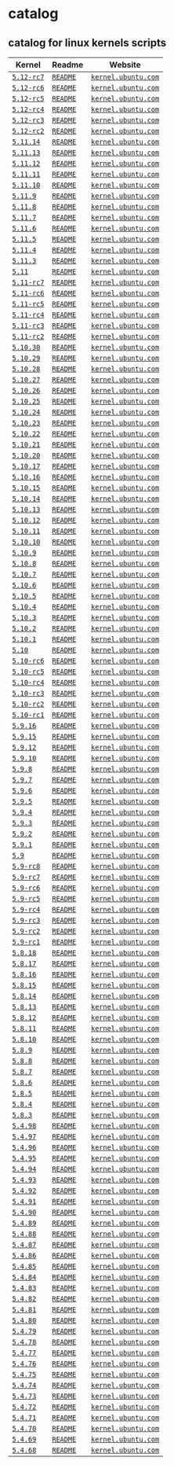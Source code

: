 # catalog
 
## catalog for linux kernels scripts

| Kernel| Readme|Website|      
| -----------  | -----------  | ----------- | 
|[`5.12-rc7`](5.12-rc7)|[`README`](5.12-rc7/README.md)|[`kernel.ubuntu.com`](https://kernel.ubuntu.com/~kernel-ppa/mainline/v5.12-rc7/)| 
|[`5.12-rc6`](5.12-rc6)|[`README`](5.12-rc6/README.md)|[`kernel.ubuntu.com`](https://kernel.ubuntu.com/~kernel-ppa/mainline/v5.12-rc6/)| 
|[`5.12-rc5`](5.12-rc5)|[`README`](5.12-rc5/README.md)|[`kernel.ubuntu.com`](https://kernel.ubuntu.com/~kernel-ppa/mainline/v5.12-rc5/)| 
|[`5.12-rc4`](5.12-rc4)|[`README`](5.12-rc4/README.md)|[`kernel.ubuntu.com`](https://kernel.ubuntu.com/~kernel-ppa/mainline/v5.12-rc4/)| 
|[`5.12-rc3`](5.12-rc3)|[`README`](5.12-rc3/README.md)|[`kernel.ubuntu.com`](https://kernel.ubuntu.com/~kernel-ppa/mainline/v5.12-rc3/)| 
|[`5.12-rc2`](5.12-rc2)|[`README`](5.12-rc2/README.md)|[`kernel.ubuntu.com`](https://kernel.ubuntu.com/~kernel-ppa/mainline/v5.12-rc2/)| 
|[`5.11.14`](5.11.14)|[`README`](5.11.14/README.md)|[`kernel.ubuntu.com`](https://kernel.ubuntu.com/~kernel-ppa/mainline/v5.11.14/)| 
|[`5.11.13`](5.11.13)|[`README`](5.11.13/README.md)|[`kernel.ubuntu.com`](https://kernel.ubuntu.com/~kernel-ppa/mainline/v5.11.13/)| 
|[`5.11.12`](5.11.12)|[`README`](5.11.12/README.md)|[`kernel.ubuntu.com`](https://kernel.ubuntu.com/~kernel-ppa/mainline/v5.11.12/)| 
|[`5.11.11`](5.11.11)|[`README`](5.11.11/README.md)|[`kernel.ubuntu.com`](https://kernel.ubuntu.com/~kernel-ppa/mainline/v5.11.11/)| 
|[`5.11.10`](5.11.10)|[`README`](5.11.10/README.md)|[`kernel.ubuntu.com`](https://kernel.ubuntu.com/~kernel-ppa/mainline/v5.11.10/)| 
|[`5.11.9`](5.11.9)|[`README`](5.11.9/README.md)|[`kernel.ubuntu.com`](https://kernel.ubuntu.com/~kernel-ppa/mainline/v5.11.9/)| 
|[`5.11.8`](5.11.8)|[`README`](5.11.8/README.md)|[`kernel.ubuntu.com`](https://kernel.ubuntu.com/~kernel-ppa/mainline/v5.11.8/)| 
|[`5.11.7`](5.11.7)|[`README`](5.11.7/README.md)|[`kernel.ubuntu.com`](https://kernel.ubuntu.com/~kernel-ppa/mainline/v5.11.7/)| 
|[`5.11.6`](5.11.6)|[`README`](5.11.6/README.md)|[`kernel.ubuntu.com`](https://kernel.ubuntu.com/~kernel-ppa/mainline/v5.11.6/)| 
|[`5.11.5`](5.11.5)|[`README`](5.11.5/README.md)|[`kernel.ubuntu.com`](https://kernel.ubuntu.com/~kernel-ppa/mainline/v5.11.5/)| 
|[`5.11.4`](5.11.4)|[`README`](5.11.4/README.md)|[`kernel.ubuntu.com`](https://kernel.ubuntu.com/~kernel-ppa/mainline/v5.11.4/)| 
|[`5.11.3`](5.11.3)|[`README`](5.11.3/README.md)|[`kernel.ubuntu.com`](https://kernel.ubuntu.com/~kernel-ppa/mainline/v5.11.3/)| 
|[`5.11`](5.11)|[`README`](5.11/README.md)|[`kernel.ubuntu.com`](https://kernel.ubuntu.com/~kernel-ppa/mainline/v5.11/)|
|[`5.11-rc7`](5.11-rc7)|[`README`](5.11-rc7/README.md)|[`kernel.ubuntu.com`](https://kernel.ubuntu.com/~kernel-ppa/mainline/v5.11-rc7/)| 
|[`5.11-rc6`](5.11-rc6)|[`README`](5.11-rc6/README.md)|[`kernel.ubuntu.com`](https://kernel.ubuntu.com/~kernel-ppa/mainline/v5.11-rc6/)| 
|[`5.11-rc5`](5.11-rc5)|[`README`](5.11-rc5/README.md)|[`kernel.ubuntu.com`](https://kernel.ubuntu.com/~kernel-ppa/mainline/v5.11-rc5/)| 
|[`5.11-rc4`](5.11-rc4)|[`README`](5.11-rc4/README.md)|[`kernel.ubuntu.com`](https://kernel.ubuntu.com/~kernel-ppa/mainline/v5.11-rc4/)| 
|[`5.11-rc3`](5.11-rc3)|[`README`](5.11-rc3/README.md)|[`kernel.ubuntu.com`](https://kernel.ubuntu.com/~kernel-ppa/mainline/v5.11-rc3/)| 
|[`5.11-rc2`](5.11-rc2)|[`README`](5.11-rc2/README.md)|[`kernel.ubuntu.com`](https://kernel.ubuntu.com/~kernel-ppa/mainline/v5.11-rc2/)| 
|[`5.10.30`](5.10.30)|[`README`](5.10.30/README.md)|[`kernel.ubuntu.com`](https://kernel.ubuntu.com/~kernel-ppa/mainline/v5.10.30/)| 
|[`5.10.29`](5.10.29)|[`README`](5.10.29/README.md)|[`kernel.ubuntu.com`](https://kernel.ubuntu.com/~kernel-ppa/mainline/v5.10.29/)| 
|[`5.10.28`](5.10.28)|[`README`](5.10.28/README.md)|[`kernel.ubuntu.com`](https://kernel.ubuntu.com/~kernel-ppa/mainline/v5.10.28/)| 
|[`5.10.27`](5.10.27)|[`README`](5.10.27/README.md)|[`kernel.ubuntu.com`](https://kernel.ubuntu.com/~kernel-ppa/mainline/v5.10.27/)| 
|[`5.10.26`](5.10.26)|[`README`](5.10.26/README.md)|[`kernel.ubuntu.com`](https://kernel.ubuntu.com/~kernel-ppa/mainline/v5.10.26/)| 
|[`5.10.25`](5.10.25)|[`README`](5.10.25/README.md)|[`kernel.ubuntu.com`](https://kernel.ubuntu.com/~kernel-ppa/mainline/v5.10.25/)| 
|[`5.10.24`](5.10.24)|[`README`](5.10.24/README.md)|[`kernel.ubuntu.com`](https://kernel.ubuntu.com/~kernel-ppa/mainline/v5.10.24/)| 
|[`5.10.23`](5.10.23)|[`README`](5.10.23/README.md)|[`kernel.ubuntu.com`](https://kernel.ubuntu.com/~kernel-ppa/mainline/v5.10.23/)| 
|[`5.10.22`](5.10.22)|[`README`](5.10.22/README.md)|[`kernel.ubuntu.com`](https://kernel.ubuntu.com/~kernel-ppa/mainline/v5.10.22/)| 
|[`5.10.21`](5.10.21)|[`README`](5.10.21/README.md)|[`kernel.ubuntu.com`](https://kernel.ubuntu.com/~kernel-ppa/mainline/v5.10.21/)| 
|[`5.10.20`](5.10.20)|[`README`](5.10.20/README.md)|[`kernel.ubuntu.com`](https://kernel.ubuntu.com/~kernel-ppa/mainline/v5.10.20/)| 
|[`5.10.17`](5.10.17)|[`README`](5.10.17/README.md)|[`kernel.ubuntu.com`](https://kernel.ubuntu.com/~kernel-ppa/mainline/v5.10.17/)|
|[`5.10.16`](5.10.16)|[`README`](5.10.16/README.md)|[`kernel.ubuntu.com`](https://kernel.ubuntu.com/~kernel-ppa/mainline/v5.10.16/)| 
|[`5.10.15`](5.10.15)|[`README`](5.10.15/README.md)|[`kernel.ubuntu.com`](https://kernel.ubuntu.com/~kernel-ppa/mainline/v5.10.15/)| 
|[`5.10.14`](5.10.14)|[`README`](5.10.14/README.md)|[`kernel.ubuntu.com`](https://kernel.ubuntu.com/~kernel-ppa/mainline/v5.10.14/)| 
|[`5.10.13`](5.10.13)|[`README`](5.10.13/README.md)|[`kernel.ubuntu.com`](https://kernel.ubuntu.com/~kernel-ppa/mainline/v5.10.13/)| 
|[`5.10.12`](5.10.12)|[`README`](5.10.12/README.md)|[`kernel.ubuntu.com`](https://kernel.ubuntu.com/~kernel-ppa/mainline/v5.10.12/)| 
|[`5.10.11`](5.10.11)|[`README`](5.10.11/README.md)|[`kernel.ubuntu.com`](https://kernel.ubuntu.com/~kernel-ppa/mainline/v5.10.11/)| 
|[`5.10.10`](5.10.10)|[`README`](5.10.10/README.md)|[`kernel.ubuntu.com`](https://kernel.ubuntu.com/~kernel-ppa/mainline/v5.10.10/)| 
|[`5.10.9`](5.10.9)|[`README`](5.10.9/README.md)|[`kernel.ubuntu.com`](https://kernel.ubuntu.com/~kernel-ppa/mainline/v5.10.9/)| 
|[`5.10.8`](5.10.8)|[`README`](5.10.8/README.md)|[`kernel.ubuntu.com`](https://kernel.ubuntu.com/~kernel-ppa/mainline/v5.10.8/)| 
|[`5.10.7`](5.10.7)|[`README`](5.10.7/README.md)|[`kernel.ubuntu.com`](https://kernel.ubuntu.com/~kernel-ppa/mainline/v5.10.7/)| 
|[`5.10.6`](5.10.6)|[`README`](5.10.6/README.md)|[`kernel.ubuntu.com`](https://kernel.ubuntu.com/~kernel-ppa/mainline/v5.10.6/)| 
|[`5.10.5`](5.10.5)|[`README`](5.10.5/README.md)|[`kernel.ubuntu.com`](https://kernel.ubuntu.com/~kernel-ppa/mainline/v5.10.5/)| 
|[`5.10.4`](5.10.4)|[`README`](5.10.4/README.md)|[`kernel.ubuntu.com`](https://kernel.ubuntu.com/~kernel-ppa/mainline/v5.10.4/)| 
|[`5.10.3`](5.10.3)|[`README`](5.10.3/README.md)|[`kernel.ubuntu.com`](https://kernel.ubuntu.com/~kernel-ppa/mainline/v5.10.3/)| 
|[`5.10.2`](5.10.2)|[`README`](5.10.2/README.md)|[`kernel.ubuntu.com`](https://kernel.ubuntu.com/~kernel-ppa/mainline/v5.10.2/)| 
|[`5.10.1`](5.10.1)|[`README`](5.10.1/README.md)|[`kernel.ubuntu.com`](https://kernel.ubuntu.com/~kernel-ppa/mainline/v5.10.1/)| 
|[`5.10`](5.10)|[`README`](5.10/README.md)|[`kernel.ubuntu.com`](https://kernel.ubuntu.com/~kernel-ppa/mainline/v5.10/)| 
|[`5.10-rc6`](5.10-rc6)|[`README`](5.10-rc6/README.md)|[`kernel.ubuntu.com`](https://kernel.ubuntu.com/~kernel-ppa/mainline/v5.10-rc6/)| 
|[`5.10-rc5`](5.10-rc5)|[`README`](5.10-rc5/README.md)|[`kernel.ubuntu.com`](https://kernel.ubuntu.com/~kernel-ppa/mainline/v5.10-rc5/)| 
|[`5.10-rc4`](5.10-rc4)|[`README`](5.10-rc4/README.md)|[`kernel.ubuntu.com`](https://kernel.ubuntu.com/~kernel-ppa/mainline/v5.10-rc4/)| 
|[`5.10-rc3`](5.10-rc3)|[`README`](5.10-rc3/README.md)|[`kernel.ubuntu.com`](https://kernel.ubuntu.com/~kernel-ppa/mainline/v5.10-rc3/)| 
|[`5.10-rc2`](5.10-rc2)|[`README`](5.10-rc2/README.md)|[`kernel.ubuntu.com`](https://kernel.ubuntu.com/~kernel-ppa/mainline/v5.10-rc2/)| 
|[`5.10-rc1`](5.10-rc1)|[`README`](5.10-rc1/README.md)|[`kernel.ubuntu.com`](https://kernel.ubuntu.com/~kernel-ppa/mainline/v5.10-rc1/)| 
|[`5.9.16`](5.9.16)|[`README`](5.9.16/README.md)|[`kernel.ubuntu.com`](https://kernel.ubuntu.com/~kernel-ppa/mainline/v5.9.16/)| 
|[`5.9.15`](5.9.15)|[`README`](5.9.15/README.md)|[`kernel.ubuntu.com`](https://kernel.ubuntu.com/~kernel-ppa/mainline/v5.9.15/)| 
|[`5.9.12`](5.9.12)|[`README`](5.9.12/README.md)|[`kernel.ubuntu.com`](https://kernel.ubuntu.com/~kernel-ppa/mainline/v5.9.12/)| 
|[`5.9.10`](5.9.10)|[`README`](5.9.10/README.md)|[`kernel.ubuntu.com`](https://kernel.ubuntu.com/~kernel-ppa/mainline/v5.9.10/)| 
|[`5.9.8`](5.9.8)|[`README`](5.9.8/README.md)|[`kernel.ubuntu.com`](https://kernel.ubuntu.com/~kernel-ppa/mainline/v5.9.8/)| 
|[`5.9.7`](5.9.7)|[`README`](5.9.7/README.md)|[`kernel.ubuntu.com`](https://kernel.ubuntu.com/~kernel-ppa/mainline/v5.9.7/)| 
|[`5.9.6`](5.9.6)|[`README`](5.9.6/README.md)|[`kernel.ubuntu.com`](https://kernel.ubuntu.com/~kernel-ppa/mainline/v5.9.6/)| 
|[`5.9.5`](5.9.5)|[`README`](5.9.5/README.md)|[`kernel.ubuntu.com`](https://kernel.ubuntu.com/~kernel-ppa/mainline/v5.9.5/)| 
|[`5.9.4`](5.9.4)|[`README`](5.9.4/README.md)|[`kernel.ubuntu.com`](https://kernel.ubuntu.com/~kernel-ppa/mainline/v5.9.4/)| 
|[`5.9.3`](5.9.3)|[`README`](5.9.3/README.md)|[`kernel.ubuntu.com`](https://kernel.ubuntu.com/~kernel-ppa/mainline/v5.9.3/)| 
|[`5.9.2`](5.9.2)|[`README`](5.9.2/README.md)|[`kernel.ubuntu.com`](https://kernel.ubuntu.com/~kernel-ppa/mainline/v5.9.2/)| 
|[`5.9.1`](5.9.1)|[`README`](5.9.1/README.md)|[`kernel.ubuntu.com`](https://kernel.ubuntu.com/~kernel-ppa/mainline/v5.9.1/)| 
|[`5.9`](5.9)|[`README`](5.9/README.md)|[`kernel.ubuntu.com`](https://kernel.ubuntu.com/~kernel-ppa/mainline/v5.9/)| 
|[`5.9-rc8`](5.9-rc8)|[`README`](5.9-rc8/README.md)|[`kernel.ubuntu.com`](https://kernel.ubuntu.com/~kernel-ppa/mainline/v5.9-rc8/)| 
|[`5.9-rc7`](5.9-rc7)|[`README`](5.9-rc7/README.md)|[`kernel.ubuntu.com`](https://kernel.ubuntu.com/~kernel-ppa/mainline/v5.9-rc7/)| 
|[`5.9-rc6`](5.9-rc6)|[`README`](5.9-rc6/README.md)|[`kernel.ubuntu.com`](https://kernel.ubuntu.com/~kernel-ppa/mainline/v5.9-rc6/)| 
|[`5.9-rc5`](5.9-rc5)|[`README`](5.9-rc5/README.md)|[`kernel.ubuntu.com`](https://kernel.ubuntu.com/~kernel-ppa/mainline/v5.9-rc5/)| 
|[`5.9-rc4`](5.9-rc4)|[`README`](5.9-rc4/README.md)|[`kernel.ubuntu.com`](https://kernel.ubuntu.com/~kernel-ppa/mainline/v5.9-rc4/)| 
|[`5.9-rc3`](5.9-rc3)|[`README`](5.9-rc3/README.md)|[`kernel.ubuntu.com`](https://kernel.ubuntu.com/~kernel-ppa/mainline/v5.9-rc3/)| 
|[`5.9-rc2`](5.9-rc2)|[`README`](5.9-rc2/README.md)|[`kernel.ubuntu.com`](https://kernel.ubuntu.com/~kernel-ppa/mainline/v5.9-rc2/)| 
|[`5.9-rc1`](5.9-rc1)|[`README`](5.9-rc1/README.md)|[`kernel.ubuntu.com`](https://kernel.ubuntu.com/~kernel-ppa/mainline/v5.9-rc1/)| 
|[`5.8.18`](5.8.18)|[`README`](5.8.18/README.md)|[`kernel.ubuntu.com`](https://kernel.ubuntu.com/~kernel-ppa/mainline/v5.8.18/)| 
|[`5.8.17`](5.8.17)|[`README`](5.8.17/README.md)|[`kernel.ubuntu.com`](https://kernel.ubuntu.com/~kernel-ppa/mainline/v5.8.17/)| 
|[`5.8.16`](5.8.16)|[`README`](5.8.16/README.md)|[`kernel.ubuntu.com`](https://kernel.ubuntu.com/~kernel-ppa/mainline/v5.8.16/)| 
|[`5.8.15`](5.8.15)|[`README`](5.8.15/README.md)|[`kernel.ubuntu.com`](https://kernel.ubuntu.com/~kernel-ppa/mainline/v5.8.15/)| 
|[`5.8.14`](5.8.14)|[`README`](5.8.14/README.md)|[`kernel.ubuntu.com`](https://kernel.ubuntu.com/~kernel-ppa/mainline/v5.8.14/)| 
|[`5.8.13`](5.8.13)|[`README`](5.8.13/README.md)|[`kernel.ubuntu.com`](https://kernel.ubuntu.com/~kernel-ppa/mainline/v5.8.13/)| 
|[`5.8.12`](5.8.12)|[`README`](5.8.12/README.md)|[`kernel.ubuntu.com`](https://kernel.ubuntu.com/~kernel-ppa/mainline/v5.8.12/)| 
|[`5.8.11`](5.8.11)|[`README`](5.8.11/README.md)|[`kernel.ubuntu.com`](https://kernel.ubuntu.com/~kernel-ppa/mainline/v5.8.11/)| 
|[`5.8.10`](5.8.10)|[`README`](5.8.10/README.md)|[`kernel.ubuntu.com`](https://kernel.ubuntu.com/~kernel-ppa/mainline/v5.8.10/)| 
|[`5.8.9`](5.8.9)|[`README`](5.8.9/README.md)|[`kernel.ubuntu.com`](https://kernel.ubuntu.com/~kernel-ppa/mainline/v5.8.9/)| 
|[`5.8.8`](5.8.8)|[`README`](5.8.8/README.md)|[`kernel.ubuntu.com`](https://kernel.ubuntu.com/~kernel-ppa/mainline/v5.8.8/)| 
|[`5.8.7`](5.8.7)|[`README`](5.8.7/README.md)|[`kernel.ubuntu.com`](https://kernel.ubuntu.com/~kernel-ppa/mainline/v5.8.7/)| 
|[`5.8.6`](5.8.6)|[`README`](5.8.6/README.md)|[`kernel.ubuntu.com`](https://kernel.ubuntu.com/~kernel-ppa/mainline/v5.8.6/)| 
|[`5.8.5`](5.8.5)|[`README`](5.8.5/README.md)|[`kernel.ubuntu.com`](https://kernel.ubuntu.com/~kernel-ppa/mainline/v5.8.5/)| 
|[`5.8.4`](5.8.4)|[`README`](5.8.4/README.md)|[`kernel.ubuntu.com`](https://kernel.ubuntu.com/~kernel-ppa/mainline/v5.8.4/)| 
|[`5.8.3`](5.8.3)|[`README`](5.8.3/README.md)|[`kernel.ubuntu.com`](https://kernel.ubuntu.com/~kernel-ppa/mainline/v5.8.3/)| 
|[`5.4.98`](5.4.98)|[`README`](5.4.98/README.md)|[`kernel.ubuntu.com`](https://kernel.ubuntu.com/~kernel-ppa/mainline/v5.4.98/)| 
|[`5.4.97`](5.4.97)|[`README`](5.4.97/README.md)|[`kernel.ubuntu.com`](https://kernel.ubuntu.com/~kernel-ppa/mainline/v5.4.97/)| 
|[`5.4.96`](5.4.96)|[`README`](5.4.96/README.md)|[`kernel.ubuntu.com`](https://kernel.ubuntu.com/~kernel-ppa/mainline/v5.4.96/)| 
|[`5.4.95`](5.4.95)|[`README`](5.4.95/README.md)|[`kernel.ubuntu.com`](https://kernel.ubuntu.com/~kernel-ppa/mainline/v5.4.95/)| 
|[`5.4.94`](5.4.94)|[`README`](5.4.94/README.md)|[`kernel.ubuntu.com`](https://kernel.ubuntu.com/~kernel-ppa/mainline/v5.4.94/)| 
|[`5.4.93`](5.4.93)|[`README`](5.4.93/README.md)|[`kernel.ubuntu.com`](https://kernel.ubuntu.com/~kernel-ppa/mainline/v5.4.93/)| 
|[`5.4.92`](5.4.92)|[`README`](5.4.92/README.md)|[`kernel.ubuntu.com`](https://kernel.ubuntu.com/~kernel-ppa/mainline/v5.4.92/)| 
|[`5.4.91`](5.4.91)|[`README`](5.4.91/README.md)|[`kernel.ubuntu.com`](https://kernel.ubuntu.com/~kernel-ppa/mainline/v5.4.91/)| 
|[`5.4.90`](5.4.90)|[`README`](5.4.90/README.md)|[`kernel.ubuntu.com`](https://kernel.ubuntu.com/~kernel-ppa/mainline/v5.4.90/)| 
|[`5.4.89`](5.4.89)|[`README`](5.4.89/README.md)|[`kernel.ubuntu.com`](https://kernel.ubuntu.com/~kernel-ppa/mainline/v5.4.89/)| 
|[`5.4.88`](5.4.88)|[`README`](5.4.88/README.md)|[`kernel.ubuntu.com`](https://kernel.ubuntu.com/~kernel-ppa/mainline/v5.4.88/)| 
|[`5.4.87`](5.4.87)|[`README`](5.4.87/README.md)|[`kernel.ubuntu.com`](https://kernel.ubuntu.com/~kernel-ppa/mainline/v5.4.87/)| 
|[`5.4.86`](5.4.86)|[`README`](5.4.86/README.md)|[`kernel.ubuntu.com`](https://kernel.ubuntu.com/~kernel-ppa/mainline/v5.4.86/)| 
|[`5.4.85`](5.4.85)|[`README`](5.4.85/README.md)|[`kernel.ubuntu.com`](https://kernel.ubuntu.com/~kernel-ppa/mainline/v5.4.85/)| 
|[`5.4.84`](5.4.84)|[`README`](5.4.84/README.md)|[`kernel.ubuntu.com`](https://kernel.ubuntu.com/~kernel-ppa/mainline/v5.4.84/)| 
|[`5.4.83`](5.4.83)|[`README`](5.4.83/README.md)|[`kernel.ubuntu.com`](https://kernel.ubuntu.com/~kernel-ppa/mainline/v5.4.83/)| 
|[`5.4.82`](5.4.82)|[`README`](5.4.82/README.md)|[`kernel.ubuntu.com`](https://kernel.ubuntu.com/~kernel-ppa/mainline/v5.4.82/)| 
|[`5.4.81`](5.4.81)|[`README`](5.4.81/README.md)|[`kernel.ubuntu.com`](https://kernel.ubuntu.com/~kernel-ppa/mainline/v5.4.81/)| 
|[`5.4.80`](5.4.80)|[`README`](5.4.80/README.md)|[`kernel.ubuntu.com`](https://kernel.ubuntu.com/~kernel-ppa/mainline/v5.4.80/)| 
|[`5.4.79`](5.4.79)|[`README`](5.4.79/README.md)|[`kernel.ubuntu.com`](https://kernel.ubuntu.com/~kernel-ppa/mainline/v5.4.79/)| 
|[`5.4.78`](5.4.78)|[`README`](5.4.78/README.md)|[`kernel.ubuntu.com`](https://kernel.ubuntu.com/~kernel-ppa/mainline/v5.4.78/)| 
|[`5.4.77`](5.4.77)|[`README`](5.4.77/README.md)|[`kernel.ubuntu.com`](https://kernel.ubuntu.com/~kernel-ppa/mainline/v5.4.77/)| 
|[`5.4.76`](5.4.76)|[`README`](5.4.76/README.md)|[`kernel.ubuntu.com`](https://kernel.ubuntu.com/~kernel-ppa/mainline/v5.4.76/)| 
|[`5.4.75`](5.4.75)|[`README`](5.4.75/README.md)|[`kernel.ubuntu.com`](https://kernel.ubuntu.com/~kernel-ppa/mainline/v5.4.75/)| 
|[`5.4.74`](5.4.74)|[`README`](5.4.74/README.md)|[`kernel.ubuntu.com`](https://kernel.ubuntu.com/~kernel-ppa/mainline/v5.4.74/)| 
|[`5.4.73`](5.4.73)|[`README`](5.4.73/README.md)|[`kernel.ubuntu.com`](https://kernel.ubuntu.com/~kernel-ppa/mainline/v5.4.73/)| 
|[`5.4.72`](5.4.72)|[`README`](5.4.72/README.md)|[`kernel.ubuntu.com`](https://kernel.ubuntu.com/~kernel-ppa/mainline/v5.4.72/)| 
|[`5.4.71`](5.4.71)|[`README`](5.4.71/README.md)|[`kernel.ubuntu.com`](https://kernel.ubuntu.com/~kernel-ppa/mainline/v5.4.71/)| 
|[`5.4.70`](5.4.70)|[`README`](5.4.70/README.md)|[`kernel.ubuntu.com`](https://kernel.ubuntu.com/~kernel-ppa/mainline/v5.4.70/)| 
|[`5.4.69`](5.4.69)|[`README`](5.4.69/README.md)|[`kernel.ubuntu.com`](https://kernel.ubuntu.com/~kernel-ppa/mainline/v5.4.69/)| 
|[`5.4.68`](5.4.68)|[`README`](5.4.68/README.md)|[`kernel.ubuntu.com`](https://kernel.ubuntu.com/~kernel-ppa/mainline/v5.4.68/)| 
